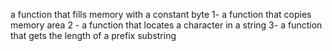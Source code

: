 a function that fills memory with a constant byte
1- a function that copies memory area
2 - a function that locates a character in a string
3- a function that gets the length of a prefix substring
